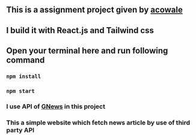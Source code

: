 ## This is a assignment project given by [acowale](https://acowale.com/)

## I build it with React.js and Tailwind css

## Open your terminal here and run following command

### `npm install`
### `npm start`

### I use API of [GNews](https://gnews.io/) in this project

### This a simple website which fetch news article by use of third party API